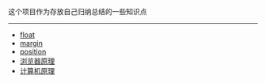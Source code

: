 这个项目作为存放自己归纳总结的一些知识点
<hr />

* [float](https://github.com/Supertraveler-Lee/Summary/blob/master/float.md)
* [margin](https://github.com/Supertraveler-Lee/Summary/blob/master/Margin.md)
* [position](https://github.com/Supertraveler-Lee/Summary/blob/master/position.md)
* [浏览器原理](https://github.com/Supertraveler-Lee/Summary/blob/master/浏览器原理.md)
* [计算机原理](https://github.com/Supertraveler-Lee/Summary/blob/master/计算机原理.md)
